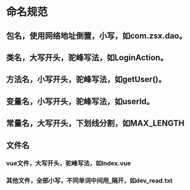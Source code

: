 # 命名规范
## 包名，使用网络地址倒置，小写，如com.zsx.dao。
## 类名，大写开头，驼峰写法，如LoginAction。
## 方法名，小写开头，驼峰写法，如getUser()。
## 变量名，小写开头，驼峰写法，如userId。
## 常量名，大写开头，下划线分割，如MAX_LENGTH
## 文件名
### vue文件，大写开头，驼峰写法，如Index.vue
### 其他文件，全部小写，不同单词中间用_隔开，如dev_read.txt

